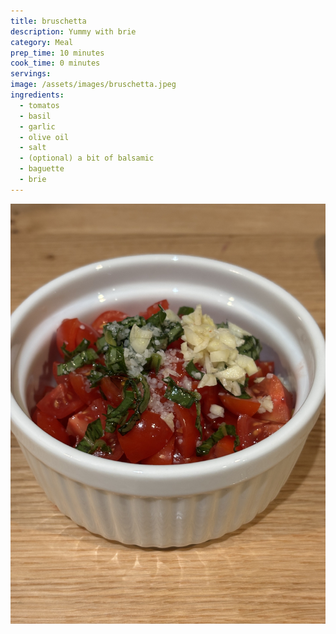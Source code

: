```yaml
---
title: bruschetta
description: Yummy with brie
category: Meal
prep_time: 10 minutes
cook_time: 0 minutes
servings:
image: /assets/images/bruschetta.jpeg
ingredients:
  - tomatos
  - basil
  - garlic
  - olive oil
  - salt
  - (optional) a bit of balsamic
  - baguette
  - brie
---
```


![bruschetta](/assets/images/bruschetta-ingreds.jpeg)
